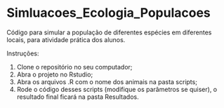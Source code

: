 # Simluacoes_Ecologia_Populacoes
Código para simular a população de diferentes espécies em diferentes locais, para atividade prática dos alunos.

Instruções:

1) Clone o repositório no seu computador;    
2) Abra o projeto no Rstudio;    
3) Abra os arquivos .R com o nome dos animais na pasta scripts;   
4) Rode o código desses scripts (modifique os parâmetros se quiser), o resultado final ficará na pasta Resultados.
